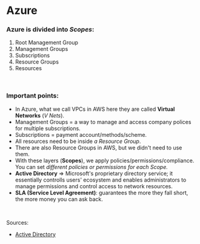 # Azure

### Azure is divided into *Scopes*:
1. Root Management Group
2. Management Groups
3. Subscriptions
4. Resource Groups
5. Resources

<br>

### Important points:
* In Azure, what we call VPCs in AWS here they are called **Virtual Networks** (*V Nets*).
* Management Groups = a way to manage and access company polices for multiple subscriptions.
* Subscriptions = payment account/methods/scheme.
* All resources need to be inside *a Resource Group*. 
* There are also Resource Groups in AWS, but we didn't need to use them.
* With these layers (**Scopes**), we apply policies/permissions/compliance. You can set *different policies or permissions for each Scope.* 
* **Active Directory** => Microsoft's proprietary directory service; it essentially controlls users' ecosystem and enables administrators to manage permissions and control access to network resources. 
* **SLA (Service Level Agreement)**: guarantees the more they fall short, the more money you can ask back. 

<br>

Sources:
- [Active Directory](https://www.lepide.com/blog/what-is-active-directory-and-how-does-it-work/)